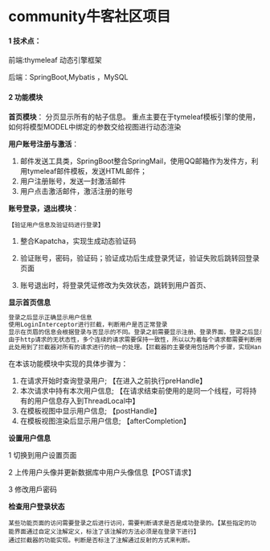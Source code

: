 # community牛客社区项目



#### 1 技术点：

前端:thymeleaf 动态引擎框架

后端：SpringBoot,Mybatis ，MySQL



#### 2 功能模块

**首页模块**： 分页显示所有的帖子信息。 重点主要在于tymeleaf模板引擎的使用，如何将模型MODEL中绑定的参数交给视图进行动态渲染

**用户账号注册与激活**：

1. 邮件发送工具类，SpringBoot整合SpringMail，使用QQ邮箱作为发件方，利用tymeleaf邮件模板，发送HTML邮件；
2. 用户注册账号，发送一封激活邮件
3. 用户点击激活邮件，激活注册的账号

**账号登录，退出模块**：

``【验证用户信息及验证码进行登录】``

1. 整合Kapatcha，实现生成动态验证码

2. 验证账号，密码，验证码；验证成功后生成登录凭证，验证失败后跳转回登录页面

3. 账号退出时，将登录凭证修改为失效状态，跳转到用户首页、

**显示首页信息**

```txt
登录之后显示正确显示用户信息
使用LoginInterceptor进行拦截，判断用户是否正常登录
显示在页眉的信息会根据登录与否显示的不同。登录之前需要显示注册、登录界面，登录之后显示用户头像，消息等信息
由于http请求的无状态性，多个连续的请求需要保持一致性，所以以为着每个请求都需要判断用户是否登录与否。
此处用到了拦截器对所有的请求进行的统一的处理。【拦截器的主要使用包括两个步骤，实现HandlerInterceptor类，注册Interceptor】
```

在本该功能模块中实现的具体步骤为：

1. 在请求开始时查询登录用户; 【在进入之前执行preHandle】 
2. 本次请求中持有本次用户信息; 【在请求结束前使用的是同一个线程，可将持有的用户信息存入到ThreadLocal中】
3. 在模板视图中显示用户信息; 【postHandle】
4. 在模板视图渲染后显示用户信息; 【afterCompletion】

**设置用户信息**

1 切换到用户设置页面  

2 上传用户头像并更新数据库中用户头像信息【POST请求】

3 修改用戶密码



**检查用户登录状态**

```text
某些功能页面的访问需要登录之后进行访问，需要判断请求是否是成功登录的。【某些指定的功能界面通过自定义注解定义，标注了该注解的方法必须是在登录下进行】
通过拦截器的功能实现。判断是否标注了注解通过反射的方式来判断。
```



